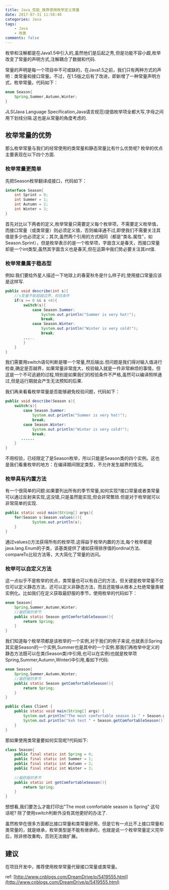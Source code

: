 ```yaml
---
title: Java_性能_推荐使用枚举定义常量
date: 2017-07-31 11:58:48
categories: Java
tags:
    - Java
    - 改善
comments: false
---
```


枚举和注解都是在Java1.5中引入的,虽然他们是后起之秀,但是功能不容小觑,枚举改变了常量的声明方式,注解耦合了数据和代码.

常量的声明是每一个项目中不可或缺的，在Java1.5之前，我们只有两种方式的声明：类常量和接口常量。不过，在1.5版之后有了改进，即新增了一种常量声明方式，枚举常量。代码如下： 
```java
enum Season{ 
    Spring,Summer,Autumn,Winter; 
}
```
JLS(Java Language Specification,Java语言规范)提倡枚举项全都大写,字母之间用下划线分隔.这也是从常量的角度考虑的.

## 枚举常量的优势

那么枚举常量与我们的经常使用的类常量和静态常量比有什么优势呢?
枚举的优点主要表现在以下四个方面.

### 枚举常量更简单 
先把Season枚举翻译成接口，代码如下：
```java
interface Season{ 
    int Sprint = 0; 
    int Summer = 1; 
    int Autumn = 2; 
    int Winter = 3; 
} 
```
首先对比以下两者的定义,枚举常量只需要定义每个枚举项，不需要定义枚举值，而接口常量（或类常量）则必须定义值，否则编译通不过,即使我们不需要关注其值是多少也必须定义；其次,虽然两个引用的方式相同（都是“类名.属性”，如Season.Sprint），但是枚举表示的是一个枚举项，字面含义是春天，而接口常量却是一个int类型,虽然其字面含义也是春天,但在运算中我们势必要关注其int值.

### 枚举常量属于稳态型 
例如:我们要给外星人描述一下地球上的春夏秋冬是什么样子的,使用接口常量应该是这样写.
```java
public void describe(int s){ 
    //s变量不能超越边界，校验条件 
    if(s >= 0 && s <4){ 
        switch(s){ 
            case Season.Summer: 
                System.out.println("Summer is very hot!"); 
                break; 
            case Season.Winter: 
                System.out.println("Winter is very cold!"); 
                break; 
        ..... 
        } 
    } 
}
```
我们需要用switch语句判断是哪一个常量,然后输出.但问题是我们得对输入值进行检查,确定是否越界，如果常量非常庞大，校验输入就是一件非常麻烦的事情，但这是一个不可逃避的过程,特别是如果我们的校验条件不严格,虽然可以编译照样通过,但是运行期就会产生无法预知的后果.

我们再来看看枚举常量是否能够避免校验问题，代码如下：
```java
public void describe(Season s){ 
    switch(s){ 
        case Season.Summer: 
            System.out.println("Summer is very hot!"); 
            break; 
        case Season.Winter: 
            System.out.println("Winter is very cold!"); 
            break; 
       ...... 
    } 
}
```
不用校验，已经限定了是Season枚举，所以只能是Season类的四个实例。这也是我们看重枚举的地方：在编译期间限定类型，不允许发生越界的情况。  

### 枚举具有内置方法 
有一个很简单的问题:如果要列出所有的季节常量,如何实现?接口常量或者类常量可以通过反射来实现,这没错,只是虽然能实现,但会非常繁琐.但是对于枚举就可以非常简单的实现.
```java
public static void main(String[] args){ 
    for(Season s:Season.values()){ 
            System.out.println(s); 
    } 
} 
```
通过values()方法获得所有的枚举项.这得益于枚举内置的方法,每个枚举都是java.lang.Enum的子类，该基类提供了诸如获得排序值的ordinal方法、compareTo比较方法等，大大简化了常量的访问。

### 枚举可以自定义方法 
这一点似乎不是枚举的优点，类常量也可以有自己的方法，但关键是枚举常量不仅仅可以定义静态方法，还可以定义非静态方法，而且还能够从根本上杜绝常量类被实例化。比如我们在定义获取最舒服的季节，使用枚举的代码如下： 
```java
enum Season{ 
    Spring,Summer,Autumn,Winter; 
    //最舒服的季节 
    public static Season getComfortableSeason(){ 
        return Spring; 
    } 
}
```
我们知道每个枚举项都是该枚举的一个实例,对于我们的例子来说,也就表示Spring其实是Season的一个实例,Summer也是其中的一个实例.那我们再枚举中定义的静态方法既可以在类(Season类)中引用,也可以在实例(也就是枚举项Spring,Summer,Autumn,Winter)中引用,看如下代码:
```java
enum Season{ 
    Spring,Summer,Autumn,Winter; 
    //最舒服的季节 
    public static Season getComfortableSeason(){ 
        return Spring; 
    } 
}

public class Client {
    public static void main(String[] args) {
        System.out.println("The most comfortable season is " + Season.getComfortableSeason());
        System.out.println("kxh test " + Season.getComfortableSeason());
    }
}
```
那如果使用类常量要如何实现呢?代码如下:
```java
class Season{ 
    public final static int Spring = 0; 
    public final static int Summer = 1; 
    public final static int Autumn = 2; 
    public final static int Winter = 3; 
 
    //最舒服的季节 
    public static int getComfortableSeason(){ 
        return Spring; 
    } 
}
```
想想看,我们要怎么才能打印出"The most comfortable season is Spring" 这句话呢? 除了使用switch判断外没有其他更好的办法了.

虽然枚举在很多方面都比接口常量和类常量好用，但是它有一点比不上接口常量和类常量的，就是继承，枚举类型是不能有继承的，也就是说一个枚举常量定义完毕后，除非修改重构，否则无法做扩展。 

## 建议 
在项目开发中，推荐使用枚举常量代替接口常量或类常量。

ref:
[http://www.cnblogs.com/DreamDrive/p/5419555.html](http://www.cnblogs.com/DreamDrive/p/5419555.html)
